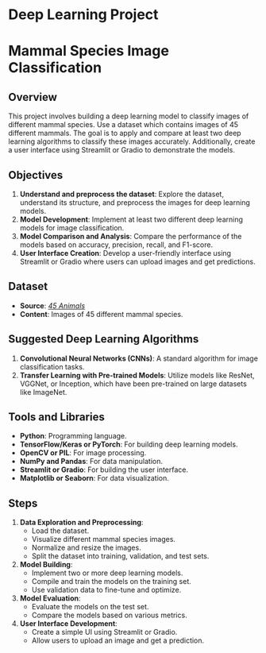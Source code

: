 # **Deep Learning Project**

# **Mammal Species Image Classification**

## **Overview**

This project involves building a deep learning model to classify images of different mammal species. Use a dataset which contains images of 45 different mammals. The goal is to apply and compare at least two deep learning algorithms to classify these images accurately. Additionally, create a user interface using Streamlit or Gradio to demonstrate the models.

## **Objectives**

1. **Understand and preprocess the dataset**: Explore the dataset, understand its structure, and preprocess the images for deep learning models.
2. **Model Development**: Implement at least two different deep learning models for image classification.
3. **Model Comparison and Analysis**: Compare the performance of the models based on accuracy, precision, recall, and F1-score.
4. **User Interface Creation**: Develop a user-friendly interface using Streamlit or Gradio where users can upload images and get predictions.

## **Dataset**

- **Source**: [*45 Animals*](https://drive.google.com/file/d/1SnHOHJ3Iu-9iPdYF2zhpxGX3tznSTi0G/view?usp=sharing)
- **Content**: Images of 45 different mammal species.

## **Suggested Deep Learning Algorithms**

1. **Convolutional Neural Networks (CNNs)**: A standard algorithm for image classification tasks.
2. **Transfer Learning with Pre-trained Models**: Utilize models like ResNet, VGGNet, or Inception, which have been pre-trained on large datasets like ImageNet.

## **Tools and Libraries**

- **Python**: Programming language.
- **TensorFlow/Keras or PyTorch**: For building deep learning models.
- **OpenCV or PIL**: For image processing.
- **NumPy and Pandas**: For data manipulation.
- **Streamlit or Gradio**: For building the user interface.
- **Matplotlib or Seaborn**: For data visualization.

## **Steps**

1. **Data Exploration and Preprocessing**:
    - Load the dataset.
    - Visualize different mammal species images.
    - Normalize and resize the images.
    - Split the dataset into training, validation, and test sets.
2. **Model Building**:
    - Implement two or more deep learning models.
    - Compile and train the models on the training set.
    - Use validation data to fine-tune and optimize.
3. **Model Evaluation**:
    - Evaluate the models on the test set.
    - Compare the models based on various metrics.
4. **User Interface Development**:
    - Create a simple UI using Streamlit or Gradio.
    - Allow users to upload an image and get a prediction.

##

